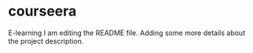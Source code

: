 # courseera
E-learning
I am editing the README file. Adding some more details about the project description.
